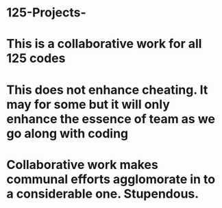 # 125-Projects-
# This is a collaborative work for all 125 codes
# This does not enhance cheating. It may for some but it will only enhance the essence of team as we go along with coding 
# Collaborative work makes communal efforts agglomorate in to a considerable one. Stupendous.
